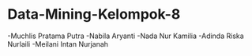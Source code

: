 # Data-Mining-Kelompok-8
-Muchlis Pratama Putra
-Nabila Aryanti
-Nada Nur Kamilia
-Adinda Riska Nurlaili
-Meilani Intan Nurjanah
